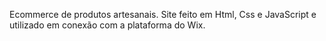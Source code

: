 Ecommerce de produtos artesanais. Site feito em Html, Css e JavaScript e utilizado em conexão com a plataforma do Wix.
